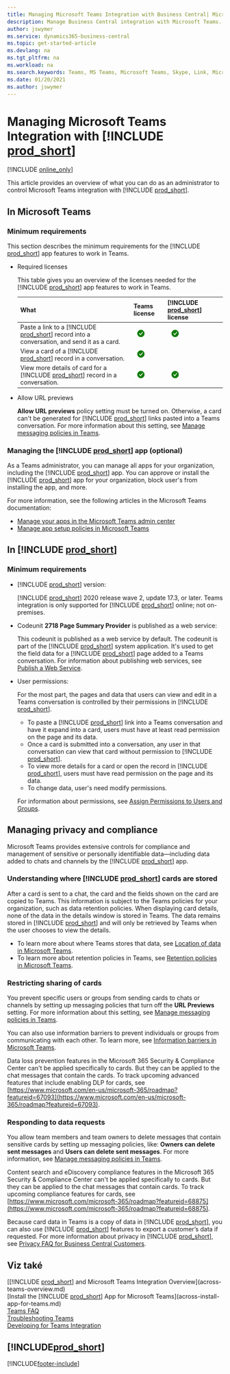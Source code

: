 ```yaml
---
title: Managing Microsoft Teams Integration with Business Central| Microsoft Docs
description: Manage Business Central integration with Microsoft Teams.
author: jswymer
ms.service: dynamics365-business-central
ms.topic: get-started-article
ms.devlang: na
ms.tgt_pltfrm: na
ms.workload: na
ms.search.keywords: Teams, MS Teams, Microsoft Teams, Skype, Link, Microsoft 365, collaborate, collaboration, teamwork
ms.date: 01/20/2021
ms.author: jswymer
---
```


# Managing Microsoft Teams Integration with [!INCLUDE [prod_short](includes/prod_short.md)]

[!INCLUDE [online_only](includes/online_only.md)]

This article provides an overview of what you can do as an administrator to control Microsoft Teams integration with [!INCLUDE [prod_short](includes/prod_short.md)].

## In Microsoft Teams

### Minimum requirements

This section describes the minimum requirements for the [!INCLUDE [prod_short](includes/prod_short.md)] app features to work in Teams.

- Required licenses

   This table gives you an overview of the licenses needed for the [!INCLUDE [prod_short](includes/prod_short.md)] app features to work in Teams.

   | What | Teams license | [!INCLUDE [prod_short](includes/prod_short.md)] license |
   |----|---|---|
   | Paste a link to a [!INCLUDE [prod_short](includes/prod_short.md)] record into a conversation, and send it as a card. | ![check mark](media/check.png "check") | ![check mark](media/check.png "check") |
   | View a card of a [!INCLUDE [prod_short](includes/prod_short.md)] record in a conversation. | ![check mark](media/check.png "check") |
   | View more details of card for a [!INCLUDE [prod_short](includes/prod_short.md)] record in a conversation. | ![check mark](media/check.png "check") | ![check mark](media/check.png "check") |

- Allow URL previews

   **Allow URL previews** policy setting must be turned on. Otherwise, a card can't be generated for [!INCLUDE [prod_short](includes/prod_short.md)] links pasted into a Teams conversation. For more information about this setting, see [Manage messaging policies in Teams](/microsoftteams/messaging-policies-in-teams).

### Managing the [!INCLUDE [prod_short](includes/prod_short.md)] app (optional)

As a Teams administrator, you can manage all apps for your organization, including the [!INCLUDE [prod_short](includes/prod_short.md)] app. You can approve or install the [!INCLUDE [prod_short](includes/prod_short.md)] app for your organization, block user's from installing the app, and more.

For more information, see the following articles in the Microsoft Teams documentation:

- [Manage your apps in the Microsoft Teams admin center](https://docs.microsoft.com/MicrosoftTeams/manage-apps)
- [Manage app setup policies in Microsoft Teams](https://docs.microsoft.com/microsoftteams/teams-app-setup-policies)

## In [!INCLUDE [prod_short](includes/prod_short.md)]

### Minimum requirements

- [!INCLUDE [prod_short](includes/prod_short.md)] version:

   [!INCLUDE [prod_short](includes/prod_short.md)] 2020 release wave 2, update 17.3, or later. Teams integration is only supported for [!INCLUDE [prod_short](includes/prod_short.md)] online; not on-premises.

- Codeunit **2718 Page Summary Provider** is published as a web service:

   This codeunit is published as a web service by default. The codeunit is part of the [!INCLUDE [prod_short](includes/prod_short.md)] system application. It's used to get the field data for a [!INCLUDE [prod_short](includes/prod_short.md)] page added to a Teams conversation. For information about publishing web services, see [Publish a Web Service](across-how-publish-web-service.md).

- <a name="permissions"></a>User permissions:

   For the most part, the pages and data that users can view and edit in a Teams conversation is controlled by their permissions in [!INCLUDE [prod_short](includes/prod_short.md)].

   - To paste a [!INCLUDE [prod_short](includes/prod_short.md)] link into a Teams conversation and have it expand into a card, users must have at least read permission on the page and its data.
   - Once a card is submitted into a conversation, any user in that conversation can view that card without permission to [!INCLUDE [prod_short](includes/prod_short.md)].
   - To view more details for a card or open the record in [!INCLUDE [prod_short](includes/prod_short.md)], users must have read permission on the page and its data.
   - To change data, user's need modify permissions.

   For information about permissions, see [Assign Permissions to Users and Groups](ui-define-granular-permissions.md).

## Managing privacy and compliance

Microsoft Teams provides extensive controls for compliance and management of sensitive or personally identifiable data&mdash;including data added to chats and channels by the [!INCLUDE [prod_short](includes/prod_short.md)] app.

### Understanding where [!INCLUDE [prod_short](includes/prod_short.md)] cards are stored

After a card is sent to a chat, the card and the fields shown on the card are copied to Teams. This information is subject to the Teams policies for your organization, such as data retention policies. When displaying card details, none of the data in the details window is stored in Teams. The data remains stored in [!INCLUDE [prod_short](includes/prod_short.md)] and will only be retrieved by Teams when the user chooses to view the details.

- To learn more about where Teams stores that data, see [Location of data in Microsoft Teams](/microsoftteams/location-of-data-in-teams).
- To learn more about retention policies in Teams, see [Retention policies in Microsoft Teams](/microsoftteams/retention-policies).

### Restricting sharing of cards

You prevent specific users or groups from sending cards to chats or channels by setting up messaging policies that turn off the **URL Previews** setting. For more information about this setting, see [Manage messaging policies in Teams](/microsoftteams/messaging-policies-in-teams).

You can also use information barriers to prevent individuals or groups from communicating with each other. To learn more, see [Information barriers in Microsoft Teams](/microsoftteams/information-barriers-in-teams).

Data loss prevention features in the Microsoft 365 Security & Compliance Center can't be applied specifically to cards. But they can be applied to the chat messages that contain the cards. To track upcoming advanced features that include enabling DLP for cards, see [https://www.microsoft.com/en-us/microsoft-365/roadmap?featureid=67093](https://www.microsoft.com/en-us/microsoft-365/roadmap?featureid=67093).

### Responding to data requests

You allow team members and team owners to delete messages that contain sensitive cards by setting up messaging policies, like: **Owners can delete sent messages** and **Users can delete sent messages**. For more information, see [Manage messaging policies in Teams](/microsoftteams/messaging-policies-in-teams).

Content search and eDiscovery compliance features in the Microsoft 365 Security & Compliance Center can't be applied specifically to cards. But they can be applied to the chat messages that contain cards. To track upcoming compliance features for cards, see [https://www.microsoft.com/microsoft-365/roadmap?featureid=68875](https://www.microsoft.com/microsoft-365/roadmap?featureid=68875).

Because card data in Teams is a copy of data in [!INCLUDE [prod_short](includes/prod_short.md)], you can also use [!INCLUDE [prod_short](includes/prod_short.md)] features to export a customer’s data if requested. For more information about privacy in [!INCLUDE [prod_short](includes/prod_short.md)], see [Privacy FAQ for Business Central Customers](/dynamics365/business-central/dev-itpro/security/privacyfaq).

## Viz také
[[!INCLUDE [prod_short](includes/prod_short.md)] and Microsoft Teams Integration Overview](across-teams-overview.md)  
[Install the [!INCLUDE [prod_short](includes/prod_short.md)] App for Microsoft Teams](across-install-app-for-teams.md)  
[Teams FAQ](teams-faq.md)  
[Troubleshooting Teams](admin-teams-troubleshooting.md)  
[Developing for Teams Integration](/dynamics365/business-central/dev-itpro/developer/devenv-develop-for-teams)

## [!INCLUDE[prod_short](includes/free_trial_md.md)]


[!INCLUDE[footer-include](includes/footer-banner.md)]